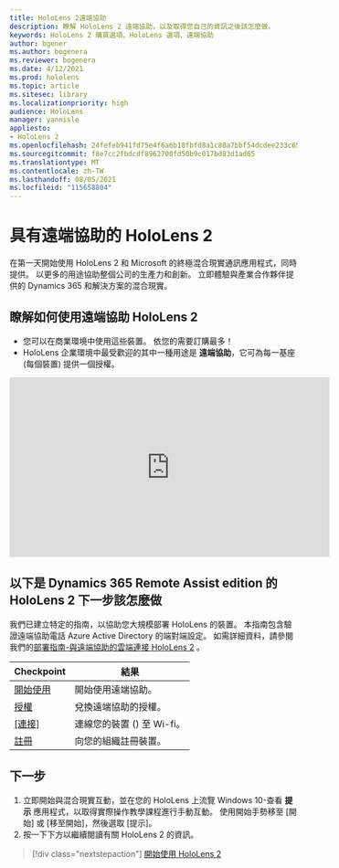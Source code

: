 ```yaml
---
title: HoloLens 2遠端協助
description: 瞭解 HoloLens 2 遠端協助，以及取得您自己的資訊之後該怎麼做。
keywords: HoloLens 2 購買選項、HoloLens 選項、遠端協助
author: bgener
ms.author: bogenera
ms.reviewer: bogenera
ms.date: 4/12/2021
ms.prod: hololens
ms.topic: article
ms.sitesec: library
ms.localizationpriority: high
audience: HoloLens
manager: yannisle
appliesto:
- HoloLens 2
ms.openlocfilehash: 24fefeb941fd75e4f6a6b18fbfd8a1c80a7bbf54dcdee233c6513338b44f9ab5
ms.sourcegitcommit: f8e7cc2fbdcdf8962700fd50b9c017bd83d1ad65
ms.translationtype: MT
ms.contentlocale: zh-TW
ms.lasthandoff: 08/05/2021
ms.locfileid: "115658804"
---
```

# <a name="hololens-2-with-remote-assist"></a>具有遠端協助的 HoloLens 2

在第一天開始使用 HoloLens 2 和 Microsoft 的終極混合現實通訊應用程式，同時提供。 以更多的用途協助整個公司的生產力和創新。 立即體驗與產業合作夥伴提供的 Dynamics 365 和解決方案的混合現實。

## <a name="learn-about-hololens-2-with-remote-assist"></a>瞭解如何使用遠端協助 HoloLens 2
- 您可以在商業環境中使用這些裝置。 依您的需要訂購最多！
- HoloLens 企業環境中最受歡迎的其中一種用途是 **遠端協助**，它可為每一基座 (每個裝置) 提供一個授權。

<iframe width="560" height="315" src="https://www.youtube.com/embed/d3YT8j0yYl0" frameborder="0" allow="accelerometer; autoplay; clipboard-write; encrypted-media; gyroscope; picture-in-picture" allowfullscreen></iframe>

## <a name="heres-what-to-do-next-with-the-hololens-2-with-dynamics-365-remote-assist-edition"></a>以下是 Dynamics 365 Remote Assist edition 的 HoloLens 2 下一步該怎麼做

我們已建立特定的指南，以協助您大規模部署 HoloLens 的裝置。 本指南包含驗證遠端協助電話 Azure Active Directory 的端對端設定。 如需詳細資料，請參閱我們的[部署指南-與遠端協助的雲端連接 HoloLens 2](hololens2-cloud-connected-overview.md) 。

| Checkpoint  | 結果                                |
|-------------|----------------------------------------|
| [開始使用](/dynamics365/mixed-reality/remote-assist/overview-hololens) | 開始使用遠端協助。        |
| [授權](/dynamics365/mixed-reality/remote-assist/deploy-remote-assist#add-and-assign-licenses)     | 兌換遠端協助的授權。      |
| [[連接]](/hololens/hololens-network)     | 連線您的裝置 () 至 Wi-fi。       |
| [註冊](/hololens/hololens-enroll-mdm)      | 向您的組織註冊裝置。 |

## <a name="next-steps"></a>下一步

1. 立即開始與混合現實互動，並在您的 HoloLens 上流覽 Windows 10-查看 **提示** 應用程式，以取得實際操作教學課程進行手動互動。 使用開始手勢移至 [開始] 或 [移至開始]，然後選取 [提示]。
1. 按一下下方以繼續閱讀有關 HoloLens 2 的資訊。

> [!div class="nextstepaction"]
> [開始使用 HoloLens 2](hololens2-basic-usage.md)
